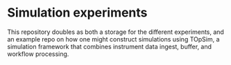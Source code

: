 # Simulation experiments

This repository doubles as both a storage for the different experiments, and
an example repo on how one might construct simulations using TOpSim, a
simulation framework that combines instrument data ingest, buffer, and workflow
processing. 
